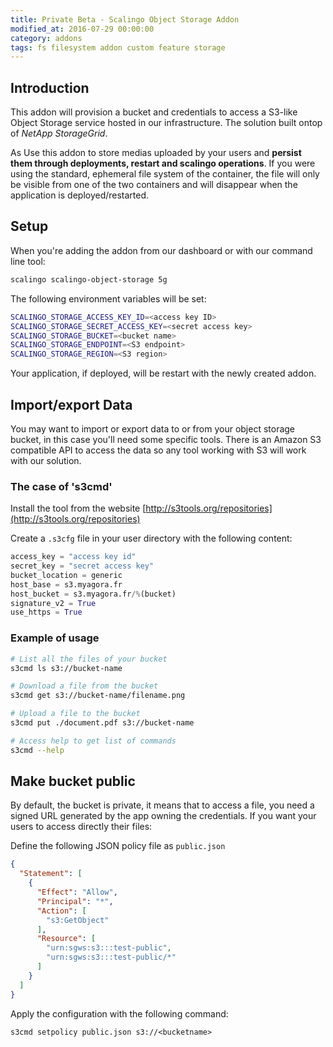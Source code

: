 ```yaml
---
title: Private Beta - Scalingo Object Storage Addon
modified_at: 2016-07-29 00:00:00
category: addons
tags: fs filesystem addon custom feature storage
---
```


## Introduction

This addon will provision a bucket and credentials to access a S3-like Object
Storage service hosted in our infrastructure. The solution built ontop of
*NetApp StorageGrid*.

As Use this addon to store medias uploaded by your users and **persist them
through deployments, restart and scalingo operations**. If you were using the
standard, ephemeral file system of the container, the file will only be visible
from one of the two containers and will disappear when the application is
deployed/restarted.

## Setup

When you're adding the addon from our dashboard or with our command line tool:

```bash
scalingo scalingo-object-storage 5g
```

The following environment variables will be set:

```bash
SCALINGO_STORAGE_ACCESS_KEY_ID=<access key ID>
SCALINGO_STORAGE_SECRET_ACCESS_KEY=<secret access key>
SCALINGO_STORAGE_BUCKET=<bucket name>
SCALINGO_STORAGE_ENDPOINT=<S3 endpoint>
SCALINGO_STORAGE_REGION=<S3 region>
```

Your application, if deployed, will be restart with the newly created addon.

## Import/export Data

You may want to import or export data to or from your object storage bucket, in
this case you'll need some specific tools. There is an Amazon S3 compatible API
to access the data so any tool working with S3 will work with our solution.

### The case of 's3cmd'

Install the tool from the website [http://s3tools.org/repositories](http://s3tools.org/repositories)

Create a `.s3cfg` file in your user directory with the following content:

```python
access_key = "access key id"
secret_key = "secret access key"
bucket_location = generic
host_base = s3.myagora.fr
host_bucket = s3.myagora.fr/%(bucket)
signature_v2 = True
use_https = True
```

### Example of usage

```bash
# List all the files of your bucket
s3cmd ls s3://bucket-name

# Download a file from the bucket
s3cmd get s3://bucket-name/filename.png

# Upload a file to the bucket
s3cmd put ./document.pdf s3://bucket-name

# Access help to get list of commands
s3cmd --help
```

## Make bucket public

By default, the bucket is private, it means that to access a file, you need
a signed URL generated by the app owning the credentials. If you want your
users to access directly their files:

Define the following JSON policy file as `public.json`

```json
{
  "Statement": [
    {
      "Effect": "Allow",
      "Principal": "*",
      "Action": [
        "s3:GetObject"
      ],
      "Resource": [
        "urn:sgws:s3:::test-public",
        "urn:sgws:s3:::test-public/*"
      ]
    }
  ]
}
```


Apply the configuration with the following command:

```
s3cmd setpolicy public.json s3://<bucketname>
```
